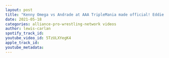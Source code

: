 ```yaml
---
layout: post
title: "Kenny Omega vs Andrade at AAA TripleMania made official! Eddie Edwards suffering from appendicitis!"
date: 2021-05-18
categories: alliance-pro-wrestling-network videos
author: lewis-carlan
spotify_track_id: 
youtube_video_id: 5TzULXYegK4
apple_track_id: 
youtube_metadata: 
---
```

